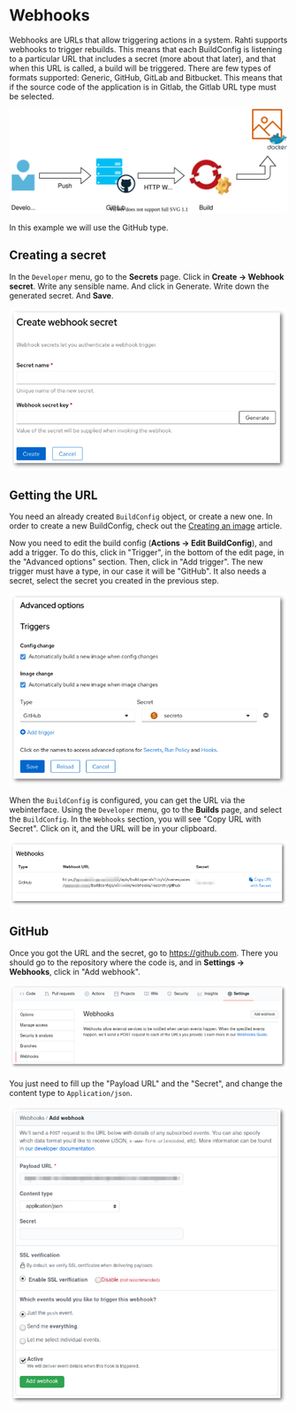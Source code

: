 # Webhooks

Webhooks are URLs that allow triggering actions in a system. Rahti supports webhooks to trigger rebuilds. This means that each BuildConfig is listening to a particular URL that includes a secret (more about that later), and that when this URL is called, a build will be triggered. There are few types of formats supported: Generic, GitHub, GitLab and Bitbucket. This means that if the source code of the application is in Gitlab, the Gitlab URL type must be selected.

![Triggers](../img/trigger.drawio.svg)

In this example we will use the GitHub type.

## Creating a secret

In the `Developer` menu, go to the **Secrets** page. Click in **Create -> Webhook secret**. Write any sensible name. And click in Generate. Write down the generated secret. And **Save**.

![CreateWebhookSecret](img/CreateWebhookSecret.png)

## Getting the URL

You need an already created `BuildConfig` object, or create a new one. In order to create a new BuildConfig, check out the [Creating an image](../../images/creating/) article.

Now you need to edit the build config (**Actions -> Edit BuildConfig**), and add a trigger. To do this, click in "Trigger", in the bottom of the edit page, in the "Advanced options" section. Then, click in "Add trigger". The new trigger must have a type, in our case it will be "GitHub". It also needs a secret, select the secret you created in the previous step.

![Edit BuildConfig](img/editBuildConfig.png)

When the `BuildConfig` is configured, you can get the URL via the webinterface. Using the `Developer` menu, go to the **Builds** page, and select the `BuildConfig`. In the `Webhooks` section, you will see "Copy URL with Secret". Click on it, and the URL will be in your clipboard.

![Copy URL with Secret](img/webhooks.png)

## GitHub

Once you got the URL and the secret, go to <https://github.com>. There you should go to the repository where the code is, and in **Settings -> Webhooks**, click in "Add webhook".

![GitHub Webhooks](img/GitHubWebhook.png)

You just need to fill up the "Payload URL" and the "Secret", and change the content type to `Application/json`.

![Add webhook](img/Addwebhook.png)
